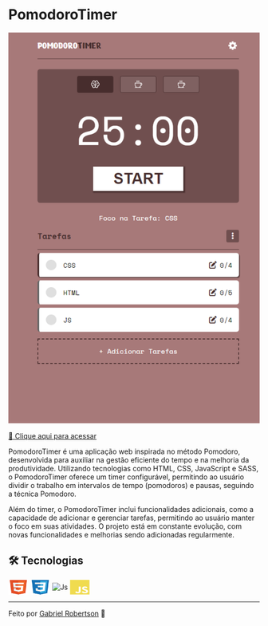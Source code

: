 <h1>PomodoroTimer</h1>

![preview](./.github/preview.png)

[ 🔗​ Clique aqui para acessar](https://pomodoro-timer-gules-ten.vercel.app/)

PomodoroTimer é uma aplicação web inspirada no método Pomodoro, desenvolvida para auxiliar na gestão eficiente do tempo e na melhoria da produtividade. Utilizando tecnologias como HTML, CSS, JavaScript e SASS, o PomodoroTimer oferece um timer configurável, permitindo ao usuário dividir o trabalho em intervalos de tempo (pomodoros) e pausas, seguindo a técnica Pomodoro.

Além do timer, o PomodoroTimer inclui funcionalidades adicionais, como a capacidade de adicionar e gerenciar tarefas, permitindo ao usuário manter o foco em suas atividades. O projeto está em constante evolução, com novas funcionalidades e melhorias sendo adicionadas regularmente.

## 🛠️ Tecnologias

<img align="center" alt="Rafa-HTML" height="30" width="40" src="https://raw.githubusercontent.com/devicons/devicon/master/icons/html5/html5-original.svg"> 
<img align="center" alt="Rafa-CSS" height="30" width="40" src="https://raw.githubusercontent.com/devicons/devicon/master/icons/css3/css3-original.svg">

<img align="center" alt="Js" height="30" width="40"  src="https://cdn.jsdelivr.net/gh/devicons/devicon@latest/icons/sass/sass-original.svg" />

<img align="center" alt="Js" height="30" width="40" src="https://raw.githubusercontent.com/devicons/devicon/master/icons/javascript/javascript-plain.svg">

---
Feito por  [Gabriel Robertson](https://github.com/Gabrielrsc) 🤖
